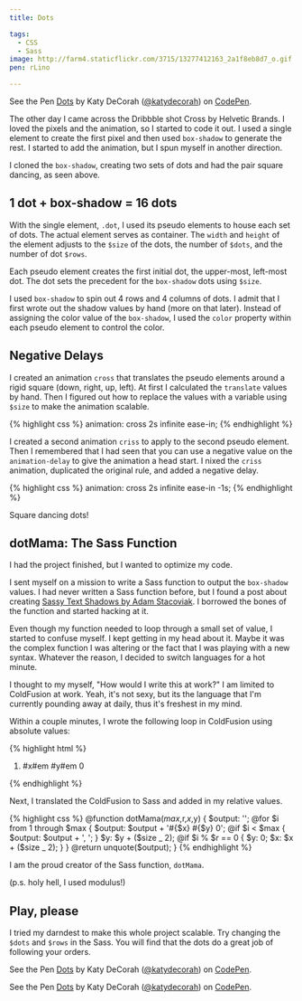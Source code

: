 ```yaml
---
title: Dots

tags:
  - CSS
  - Sass
image: http://farm4.staticflickr.com/3715/13277412163_2a1f8eb8d7_o.gif
pen: rLino

---
```


<p data-height="350" data-theme-id="97" data-slug-hash="rLino" data-default-tab="result" class='codepen'>See the Pen <a href='http://codepen.io/katydecorah/pen/rLino/'>Dots</a> by Katy DeCorah (<a href='http://codepen.io/katydecorah'>@katydecorah</a>) on <a href='http://codepen.io'>CodePen</a>.</p>

The other day I came across the Dribbble shot Cross by Helvetic Brands. I loved the pixels and the animation, so I started to code it out. I used a single element to create the first pixel and then used `box-shadow` to generate the rest. I started to add the animation, but I spun myself in another direction.

I cloned the `box-shadow`, creating two sets of dots and had the pair square dancing, as seen above.

## 1 dot + box-shadow = 16 dots

With the single element, `.dot`, I used its pseudo elements to house each set of dots. The actual element serves as container. The `width` and `height` of the element adjusts to the `$size` of the dots, the number of `$dots`, and the number of dot `$rows`.

Each pseudo element creates the first initial dot, the upper-most, left-most dot. The dot sets the precedent for the `box-shadow` dots using `$size`.

I used `box-shadow` to spin out 4 rows and 4 columns of dots. I admit that I first wrote out the shadow values by hand (more on that later). Instead of assigning the color value of the `box-shadow`, I used the `color` property within each pseudo element to control the color.

## Negative Delays

I created an animation `cross` that translates the pseudo elements around a rigid square (down, right, up, left). At first I calculated the `translate` values by hand. Then I figured out how to replace the values with a variable using `$size` to make the animation scalable.

{% highlight css %}
animation: cross 2s infinite ease-in;
{% endhighlight %}

I created a second animation `criss` to apply to the second pseudo element. Then I remembered that I had seen that you can use a negative value on the `animation-delay` to give the animation a head start. I nixed the `criss` animation, duplicated the original rule, and added a negative delay.

{% highlight css %}
animation: cross 2s infinite ease-in -1s;
{% endhighlight %}

Square dancing dots!

## dotMama: The Sass Function

I had the project finished, but I wanted to optimize my code.

I sent myself on a mission to write a Sass function to output the `box-shadow` values. I had never written a Sass function before, but I found a post about creating [Sassy Text Shadows by Adam Stacoviak](http://thesassway.com/projects/sassy-text-shadow). I borrowed the bones of the function and started hacking at it.

Even though my function needed to loop through a small set of value, I started to confuse myself. I kept getting in my head about it. Maybe it was the complex function I was altering or the fact that I was playing with a new syntax. Whatever the reason, I decided to switch languages for a hot minute.

I thought to my myself, "How would I write this at work?" I am limited to ColdFusion at work. Yeah, it's not sexy, but its the language that I'm currently pounding away at daily, thus it's freshest in my mind.

Within a couple minutes, I wrote the following loop in ColdFusion using absolute values:

{% highlight html %}
<cfset x = 0>
<cfset y = 0>
<cfset max = 16>
<cfset row = 4>

<ol>
<cfloop from="1" to="#max#" index="i">
<li>#x#em #y#em 0</li>
<cfset y = y + 3>
<cfif i % row eq 0>
<cfset x = x + 3>
<cfset y = 0>
</cfif>
</cfloop>
</ol>
{% endhighlight %}

Next, I translated the ColdFusion to Sass and added in my relative values.

{% highlight css %}
@function dotMama($max,$r,$x,$y) {
$output: '';
@for $i from 1 through $max {
$output: $output + '#{$x} #{$y} 0';
@if $i < $max {
$output: $output + ', ';
}
$y: $y + ($size _ 2);
@if $i % $r == 0 {
$y: 0;
$x: $x + ($size _ 2);
}
}
@return unquote($output);
}
{% endhighlight %}

I am the proud creator of the Sass function, `dotMama`.

(p.s. holy hell, I used modulus!)

## Play, please

I tried my darndest to make this whole project scalable. Try changing the `$dots` and `$rows` in the Sass. You will find that the dots do a great job of following your orders.

<div class="img-half">
<p data-height="266" data-theme-id="97" data-slug-hash="2e0fa6c75b17b6906f1e151e0a42a70d" data-default-tab="result" class='codepen'>See the Pen <a href='http://codepen.io/katydecorah/pen/2e0fa6c75b17b6906f1e151e0a42a70d/'>Dots</a> by Katy DeCorah (<a href='http://codepen.io/katydecorah'>@katydecorah</a>) on <a href='http://codepen.io'>CodePen</a>.</p>
</div>
<div class="img-half">
<p data-height="266" data-theme-id="97" data-slug-hash="24209396d8015bfb5e7f15cdf30f51f3" data-default-tab="result" class='codepen'>See the Pen <a href='http://codepen.io/katydecorah/pen/24209396d8015bfb5e7f15cdf30f51f3/'>Dots</a> by Katy DeCorah (<a href='http://codepen.io/katydecorah'>@katydecorah</a>) on <a href='http://codepen.io'>CodePen</a>.</p>
</div>
